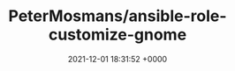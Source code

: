 ---
title: "PeterMosmans/ansible-role-customize-gnome"
link: "https://github.com/PeterMosmans/ansible-role-customize-gnome"
date: "2021-12-01 18:31:52 +0000"
---
